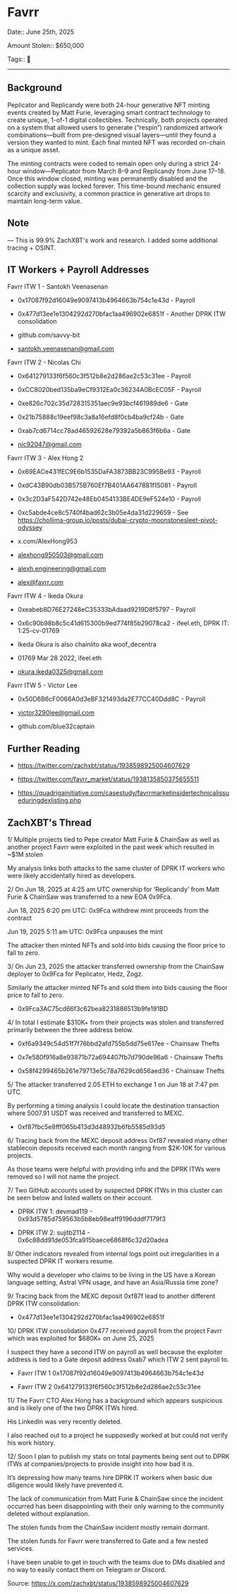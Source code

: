 # Favrr

Date:: June 25th, 2025

Amount Stolen:: $650,000

Tags:: 💼 


---

## Background

Peplicator and Replicandy were both 24-hour generative NFT minting events created by Matt Furie, leveraging smart contract technology to create unique, 1-of-1 digital collectibles. Technically, both projects operated on a system that allowed users to generate (“respin”) randomized artwork combinations—built from pre-designed visual layers—until they found a version they wanted to mint. Each final minted NFT was recorded on-chain as a unique asset.

The minting contracts were coded to remain open only during a strict 24-hour window—Peplicator from March 8–9 and Replicandy from June 17–18. Once this window closed, minting was permanently disabled and the collection supply was locked forever. This time-bound mechanic ensured scarcity and exclusivity, a common practice in generative art drops to maintain long-term value.


## Note

— This is 99.9% ZachXBT's work and research. I added some additional tracing + OSINT.





## IT Workers + Payroll Addresses



Favrr ITW 1 - Santokh Veenasenan

- 0x17087f92d16049e9097413b4964663b754c1e43d - Payroll

- 0x477d13ee1e1304292d270bfac1aa496902e6851f - Another DPRK ITW consolidation

- github.com/savvy-bit

- santokh.veenasenan@gmail.com



Favrr ITW 2 - Nicolas Chi

- 0x641279133f6f560c3f512b8e2d286ae2c53c31ee - Payroll

- 0xCC8020bed135ba9eCf9312Ea0c36234A0BcEC05F - Payroll

- 0xe826c702c35d728315351aec9e93bcf461989de6 - Gate

- 0x21b75888c19eef98c3a8a16efd8f0cb4ba9cf24b - Gate

- 0xab7cd6714cc78ad46592628e79392a5b863f6b6a - Gate

- nic92047@gmail.com



Favrr ITW 3 - Alex Hong 2

- 0x69EACe431fEC9E6b1535DaFA3873BB23C995Be93 - Payroll

- 0xdC43B90db03B575B760Ef7B401AA647881f15081 - Payroll

- 0x3c2D3aF542D742e48Eb0454133BE4DE9eF524e10 - Payroll

- 0xc5abde4ce8c5740f4bad62c3b05e4da31d229659 - See https://chollima-group.io/posts/dubai-crypto-moonstonesleet-pivot-odyssey

- x.com/AlexHong953

- alexhong950503@gmail.com

- alexh.engineering@gmail.com 

- alex@favrr.com



Favrr ITW 4 - Ikeda Okura

- 0xeabeb8D76E27248eC35333bAdaad9219D8f5797 - Payroll

- 0x6c90b98b8c5c41d615300b9ed774f85b29078ca2 - ifeel.eth, DPRK IT: 1:25-cv-01769

- Ikeda Okura is also chainlito aka woof_decentra

- 01769 Mar 28 2022, ifeel.eth

- okura.ikeda0325@gmail.com



Favrr ITW 5 - Victor Lee

- 0x50D6B6cF0066A0d3eBF321493da2E77CC40Ddd8C - Payroll

- victor3290lee@gmail.com

- github.com/blue32captain 



## Further Reading

- https://twitter.com/zachxbt/status/1938598925004607629

- https://twitter.com/favrr_market/status/1938135850375655511

- https://quadrigainitiative.com/casestudy/favrrmarketinsidertechnicalissueduringdexlisting.php



## ZachXBT's Thread

1/  Multiple projects tied to Pepe creator Matt Furie & ChainSaw as well as another project Favrr were exploited in the past week which resulted in ~$1M stolen

My analysis links both attacks to the same cluster of DPRK IT workers who were likely accidentally hired as developers.

2/ On Jun 18, 2025 at 4:25 am UTC ownership for ‘Replicandy’ from Matt Furie & ChainSaw was transferred to a new EOA 0x9Fca.

Jun 18, 2025 6:20 pm UTC: 0x9Fca withdrew mint proceeds from the contract

Jun 19, 2025 5:11 am UTC: 0x9Fca unpauses the mint

The attacker then minted NFTs and sold into bids causing the floor price to fall to zero.

3/ On Jun 23, 2025 the attacker transferred ownership from the ChainSaw deployer to 0x9Fca for Peplicator, Hedz, Zogz.

Similarly the attacker minted NFTs and sold them into bids causing the floor price to fall to zero.

- 0x9Fca3AC75cd66f3c62bea8231886513b9fe191BD

4/ In total I estimate $310K+ from their projects was stolen and transferred primarily between the three address below. 

- 0xf6a9349c54d51f7f76bbd2afd755b5dd75e617ee - Chainsaw Thefts

- 0x7e580f916a8e93871b72a694407fb7d790de96a6 - Chainsaw Thefts

- 0x58f4299465b261e79713e5c78a7629cd656aed36 - Chainsaw Thefts

5/ The attacker transferred 2.05 ETH to exchange 1 on Jun 18 at 7:47 pm UTC.

By performing a timing analysis I could locate the destination transaction where 5007.91 USDT was received and transferred to MEXC.

- 0xf87fbc5e8fff065b413d3d48932b6fb5585d93d5

6/ Tracing back from the MEXC deposit address 0xf87 revealed many other stablecoin deposits received each month ranging from $2K-10K for various projects.  

As those teams were helpful with providing info and the DPRK ITWs were removed so I will not name the project.

7/ Two GitHub accounts used by suspected DPRK ITWs in this cluster can be seen below and listed wallets on their account.  

- DPRK ITW 1: devmad119 - 0x93d5785d759563b5b8eb98eaff9196dddf7179f3

- DPRK ITW 2: sujitb2114 - 0x6c88dd91de053fca915baece6868f6c32d20adea

8/ Other indicators revealed from internal logs point out irregularities in a suspected DPRK IT workers resume. 

Why would a developer who claims to be living in the US have a Korean language setting, Astral VPN usage, and have an Asia/Russia time zone?

9/ Tracing back from the MEXC deposit 0xf87f lead to another different DPRK ITW consolidation: 

- 0x477d13ee1e1304292d270bfac1aa496902e6851f

10/ DPRK ITW consolidation 0x477 received payroll from the project Favrr which was exploited for $680K+ on June 25, 2025

I suspect they have a second ITW on payroll as well because the exploiter address is tied to a Gate deposit address 0xab7 which ITW 2 sent payroll to. 

- Favrr ITW 1 0x17087f92d16049e9097413b4964663b754c1e43d

- Favrr ITW 2 0x641279133f6f560c3f512b8e2d286ae2c53c31ee

11/ The Favrr CTO Alex Hong has a background which appears suspicious and is likely one of the two DPRK ITWs hired. 

His LinkedIn was very recently deleted. 

I also reached out to a project he supposedly worked at but could not verify his work history.

12/ Soon I plan to publish my stats on total payments being sent out to DPRK ITWs at companies/projects to provide insight into how bad it is. 

It’s depressing how many teams hire DPRK IT workers when basic due diligence would likely have prevented it.

The lack of communication from Matt Furie & ChainSaw since the incident occurred has been disappointing with their only warning to the community deleted without explanation. 

The stolen funds from the ChainSaw incident mostly remain dormant.

The stolen funds for Favrr were transferred to Gate and a few nested services. 

I have been unable to get in touch with the teams due to DMs disabled and no way to easily contact them on Telegram or Discord.

Source: https://x.com/zachxbt/status/1938598925004607629